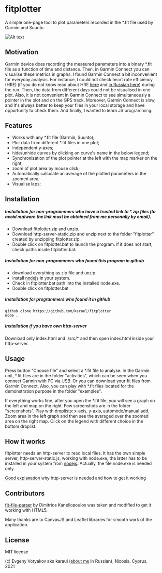 # fitplotter

A simple one-page tool to plot parameters recorded in the \*.fit file used by Garmin and Suunto.

![Alt text](https://github.com/karaul/fitplotter/blob/main/screenshots/screenshot.JPG?raw=true)

## Motivation 

Garmin device does  recording the measured paremeters into a binary \*.fit file as a function of time and distance. Then, in Garmin Connect you can visualise these metrics in graphs. I found Garmin Connect a bit inconvenient for everyday analysis. For instance, I could not check heart rate efficiency (HRE) (if you do not know read about HRE [here](https://drive.google.com/file/d/17wK0y5p7rYlMRBogpZ9yicdnV191E1qx/view?usp=sharing) and   [in Russian here](https://grumbler.livejournal.com/104934.html)) during the run. Then, the data from different days could not be visualised in one plot. Also, it is not convenient in Garmin Connect to see simultaneously a pointer in the plot and on the GPS track. Moreover, Garmin Connect is slow, and it's always better to keep your files in your local storage and have opportunity to check them.  And finally, I wanted to learn JS programming.

## Features 

- Works with any \*.fit file (Garmin, Suunto);
- Plot data from different \*.fit files in one plot;
- Independent y-axes;
- hide/unhide curves by clicking on curve's name in the below legend;
- Synchronization of the plot pointer at the left with the map marker on the right;
- zoom of plot area by mouse click;
- Automatically calculate an average of the plotted parameters in the zoomed area;
- Visualise laps;

## Installation

##### Installation for non-programmers who have a trusted link to  \*.zip files (to avoid malware the link must be obtained from me personally by email).

- Download fitplotter.zip and unzip. 
- Download http-server-static.zip and unzip next to the folder "fitplotter" created by unzipping fitplotter.zip.
- Double click on fitplotter.bat to launch the program. If it  does not start, check paths inside fitplotter.bat.


##### Installation for non-programmers who found this program in github

- download everything as zip file and unzip. 
- Install [nodejs](https://nodejs.org/en/) in your system. 
- Сheck in fitplotter.bat path into the installed node.exe.
- Double click on fitplotter.bat

##### Installation for programmers who found it in github
```
github clone https://github.com/karaul/fitplotter 
node .
```

##### Installation if you have own http-server 

Download only index.html and ./src/\* and then open index.html inside your http-server.

## Usage

Press button "Choose file" and select a \*.fit file to analyse. In the Garmin unit,  \*.fit files are in the folder "activities", which can be seen when you connect Garmin  with PC via USB. Or you can download your fit files from Garmin Connect. Also, you can play with \*.fit files located for the demonstration purpose in the folder "examples".

If everything works fine, after you open the *.fit file, you will see a graph on the left and map on the right. Few screenshots are in the folder "screenshots". Play with droplists: x-axis, y-axis, automode/manual add. Zoom area in the left graph and then see the averaged over the zoomed area on the right map. Click on the legend with different choice in the bottom droplist.


## How it works

fitplotter needs an http-server to read local files. It has the own simple server, http-server-static.js, working with node.exe, the latter has to be installed in your system from [nodejs](https://nodejs.org/en/). Actually, the file node.exe is needed only. 

[Good explanation](https://threejs.org/docs/#manual/en/introduction/How-to-run-things-locally) why http-server is needed and how to get it working

## Contributors

[fit-file-parser](https://github.com/jimmykane/fit-parser) by Dimitrios Kanellopoulos was taken and modified to get it working with HTML5.

Many thanks are to CanvasJS and Leaflet libraries for smooth work of the application.

## License

MIT license


(c) Evgeny Votyakov aka karaul ([about me](http://www.irc-club.ru/karaul.html) in Russian), Nicosia, Cyprus, 2021
